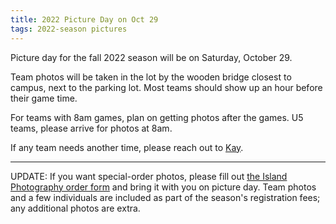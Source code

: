 ```yaml
---
title: 2022 Picture Day on Oct 29
tags: 2022-season pictures
---
```


Picture day for the fall 2022 season will be on Saturday, October 29.

Team photos will be taken in the lot by the wooden bridge closest to
campus, next to the parking lot. Most teams should show up an hour
before their game time.

For teams with 8am games, plan on getting photos after the games.
U5 teams, please arrive for photos at 8am.

If any team needs another time, please reach out to
[Kay](mailto:kayemmert@yahoo.com).

----

UPDATE: If you want special-order photos, please fill out
[the Island Photography order form](/files/pictures-order-form-2022.pdf)
and bring it with you on picture day. Team photos and a few individuals
are included as part of the season's registration fees; any additional
photos are extra.
